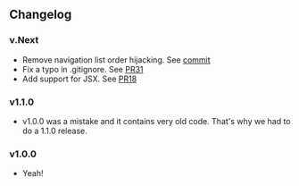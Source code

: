 ## Changelog

### v.Next

* Remove navigation list order hijacking. See [commit](https://github.com/kadirahq/react-storybook/commit/166365fd38f51f79e69e028a1c11e2620eddcb99)
* Fix a typo in .gitignore. See [PR31](https://github.com/kadirahq/react-storybook/pull/31)
* Add support for JSX. See [PR18](https://github.com/kadirahq/react-storybook/pull/18)

### v1.1.0

* v1.0.0 was a mistake and it contains very old code. That's why we had to do a 1.1.0 release.

### v1.0.0

* Yeah!
